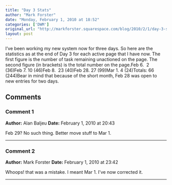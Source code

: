 ```yaml
---
title: "Day 3 Stats"
author: "Mark Forster"
date: "Monday, February 1, 2010 at 18:52"
categories: ['DWM']
original_url: "http://markforster.squarespace.com/blog/2010/2/1/day-3-stats.html"
layout: post
---
```


I’ve been working my new system now for three days. So here are the statistics as at the end of Day 3 for each active page that I have now. The first figure is the number of task remaining unactioned on the page. The second figure (in brackets) is the total number on the page.Feb 6.  2 (36)Feb 7. 10 (46)Feb 8.  23 (40)Feb 28. 27 (99)Mar 1. 4 (24)Totals: 66 (244)Bear in mind that because of the short month, Feb 28 was open to new entries for two days.

## Comments

### Comment 1
**Author:** Alan Baljeu
**Date:** February 1, 2010 at 20:43

Feb 29? No such thing. Better move stuff to Mar 1.

---

### Comment 2
**Author:** Mark Forster
**Date:** February 1, 2010 at 23:42

Whoops! that was a mistake. I meant Mar 1. I've now corrected it.

---

